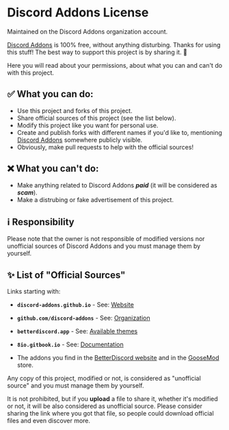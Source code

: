 # Discord Addons License

Maintained on the Discord Addons organization account.

[Discord Addons](https://github.com/discord-addons/discord-addons) is 100% free, without anything disturbing. Thanks for using this stuff! The best way to support this project is by sharing it. 💖

Here you will read about your permissions, about what you can and can't do with this project.

## ✅ What you can do:

- Use this project and forks of this project.
- Share official sources of this project (see the list below).
- Modify this project like you want for personal use.
- Create and publish forks with different names if you'd like to, mentioning [Discord Addons](https://github.com/discord-addons/discord-addons) somewhere publicly visible.
- Obviously, make pull requests to help with the official sources!

## ❌ What you can't do:

- Make anything related to Discord Addons ***paid*** (it will be considered as ***scam***).
- Make a distrubing or fake advertisement of this project.

## ℹ️ Responsibility

Please note that the owner is not responsible of modified versions nor unofficial sources of Discord Addons and you must manage them by yourself.


## ✨ List of "Official Sources"

Links starting with:

- **`discord-addons.github.io`** - See: [Website](https://discord-addons.github.io/main)
- **`github.com/discord-addons`** - See: [Organization](https://github.com/discord-addons)
- **`betterdiscord.app`** - See: [Available themes](https://betterdiscord.app/developer/discord-addons)
- **`8io.gitbook.io`** - See: [Documentation](https://8io.gitbook.io/discord-addons)

- The addons you find in the [BetterDiscord website](https://betterdiscord.app/themes) and in the [GooseMod](https://goosemod.com) store.

Any copy of this project, modified or not, is considered as "unofficial source" and you must manage them by yourself.

It is not prohibited, but if you **upload** a file to share it, whether it's modified or not, it will be also considered as unofficial source. Please consider sharing the link where you got that file, so people could download official files and even discover more.
